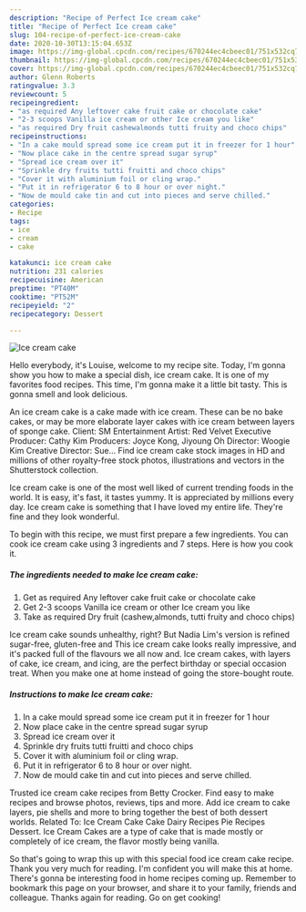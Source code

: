 ```yaml
---
description: "Recipe of Perfect Ice cream cake"
title: "Recipe of Perfect Ice cream cake"
slug: 104-recipe-of-perfect-ice-cream-cake
date: 2020-10-30T13:15:04.653Z
image: https://img-global.cpcdn.com/recipes/670244ec4cbeec01/751x532cq70/ice-cream-cake-recipe-main-photo.jpg
thumbnail: https://img-global.cpcdn.com/recipes/670244ec4cbeec01/751x532cq70/ice-cream-cake-recipe-main-photo.jpg
cover: https://img-global.cpcdn.com/recipes/670244ec4cbeec01/751x532cq70/ice-cream-cake-recipe-main-photo.jpg
author: Glenn Roberts
ratingvalue: 3.3
reviewcount: 5
recipeingredient:
- "as required Any leftover cake fruit cake or chocolate cake"
- "2-3 scoops Vanilla ice cream or other Ice cream you like"
- "as required Dry fruit cashewalmonds tutti fruity and choco chips"
recipeinstructions:
- "In a cake mould spread some ice cream put it in freezer for 1 hour"
- "Now place cake in the centre spread sugar syrup"
- "Spread ice cream over it"
- "Sprinkle dry fruits tutti fruitti and choco chips"
- "Cover it with aluminium foil or cling wrap."
- "Put it in refrigerator 6 to 8 hour or over night."
- "Now de mould cake tin and cut into pieces and serve chilled."
categories:
- Recipe
tags:
- ice
- cream
- cake

katakunci: ice cream cake 
nutrition: 231 calories
recipecuisine: American
preptime: "PT40M"
cooktime: "PT52M"
recipeyield: "2"
recipecategory: Dessert

---
```



![Ice cream cake](https://img-global.cpcdn.com/recipes/670244ec4cbeec01/751x532cq70/ice-cream-cake-recipe-main-photo.jpg)

Hello everybody, it's Louise, welcome to my recipe site. Today, I'm gonna show you how to make a special dish, ice cream cake. It is one of my favorites food recipes. This time, I'm gonna make it a little bit tasty. This is gonna smell and look delicious.

An ice cream cake is a cake made with ice cream. These can be no bake cakes, or may be more elaborate layer cakes with ice cream between layers of sponge cake. Client: SM Entertainment Artist: Red Velvet Executive Producer: Cathy Kim Producers: Joyce Kong, Jiyoung Oh Director: Woogie Kim Creative Director: Sue… Find ice cream cake stock images in HD and millions of other royalty-free stock photos, illustrations and vectors in the Shutterstock collection.

Ice cream cake is one of the most well liked of current trending foods in the world. It is easy, it's fast, it tastes yummy. It is appreciated by millions every day. Ice cream cake is something that I have loved my entire life. They're fine and they look wonderful.


To begin with this recipe, we must first prepare a few ingredients. You can cook ice cream cake using 3 ingredients and 7 steps. Here is how you cook it.

<!--inarticleads1-->

##### The ingredients needed to make Ice cream cake:

1. Get as required Any leftover cake fruit cake or chocolate cake
1. Get 2-3 scoops Vanilla ice cream or other Ice cream you like
1. Take as required Dry fruit (cashew,almonds, tutti fruity and choco chips)


Ice cream cake sounds unhealthy, right? But Nadia Lim&#39;s version is refined sugar-free, gluten-free and This ice cream cake looks really impressive, and it&#39;s packed full of the flavours we all now and. Ice cream cakes, with layers of cake, ice cream, and icing, are the perfect birthday or special occasion treat. When you make one at home instead of going the store-bought route. 

<!--inarticleads2-->

##### Instructions to make Ice cream cake:

1. In a cake mould spread some ice cream put it in freezer for 1 hour
1. Now place cake in the centre spread sugar syrup
1. Spread ice cream over it
1. Sprinkle dry fruits tutti fruitti and choco chips
1. Cover it with aluminium foil or cling wrap.
1. Put it in refrigerator 6 to 8 hour or over night.
1. Now de mould cake tin and cut into pieces and serve chilled.


Trusted ice cream cake recipes from Betty Crocker. Find easy to make recipes and browse photos, reviews, tips and more. Add ice cream to cake layers, pie shells and more to bring together the best of both dessert worlds. Related To: Ice Cream Cake Cake Dairy Recipes Pie Recipes Dessert. Ice Cream Cakes are a type of cake that is made mostly or completely of ice cream, the flavor mostly being vanilla. 

So that's going to wrap this up with this special food ice cream cake recipe. Thank you very much for reading. I'm confident you will make this at home. There's gonna be interesting food in home recipes coming up. Remember to bookmark this page on your browser, and share it to your family, friends and colleague. Thanks again for reading. Go on get cooking!
